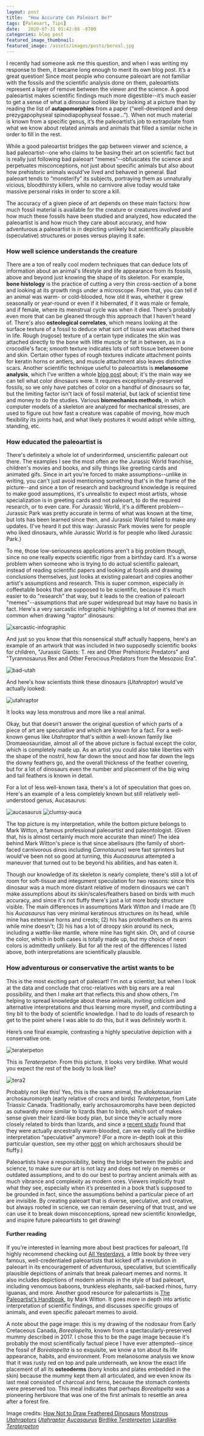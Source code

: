 ```yaml
---
layout: post
title:  "How Accurate Can Paleoart Be?"
tags: [Paleoart, Tips]
date:   2020-07-31 01:42:08 -0700
categories: blog post
featured_image_thumbnail:
featured_image: /assets/images/posts/boreal.jpg
---
```


I recently had someone ask me this question, and when I was writing my response to them, it became long enough to merit its own blog post.  It’s a great question!  Since most people who consume paleoart are not familiar with the fossils and the scientific analysis done on them, paleoartists represent a layer of remove between the viewer and the science.  A good paleoartist makes scientific findings much more digestible--it’s much easier to get a sense of what a dinosaur looked like by looking at a picture than by reading the list of **autapomorphies** from a paper (“well-developed and deep prezygapophyseal spinodiapophyseal fossae…”).  When not much material is known from a specific genus, it’s the paleoartist’s job to extrapolate from what we know about related animals and animals that filled a similar niche in order to fill in the rest.

While a good paleoartist bridges the gap between viewer and science, a bad paleoartist--one who claims to be basing their art on scientific fact but is really just following bad paleoart “memes”--obfuscates the science and perpetuates misconceptions, not just about specific animals but also about how prehistoric animals would’ve lived and behaved in general.  Bad paleoart tends to “monsterify” its subjects, portraying them as unnaturally vicious, bloodthirsty killers, while no carnivore alive today would take massive personal risks in order to score a kill.

The accuracy of a given piece of art depends on these main factors: how much fossil material is available for the creature or creatures involved and how much these fossils have been studied and analyzed, how educated the paleoartist is and how much they care about accuracy, and how adventurous a paleoartist is in depicting unlikely but scientifically plausible (speculative) structures or poses versus playing it safe.

### How well science understands the creature
There are a ton of really cool modern techniques that can deduce lots of information about an animal's lifestyle and life appearance from its fossils, above and beyond just knowing the shape of its skeleton.  For example, **bone histology** is the practice of cutting a very thin cross-section of a bone and looking at its growth rings under a microscope.  From that, you can tell if an animal was warm- or cold-blooded, how old it was, whether it grew seasonally or year-round or even if it hibernated, if it was male or female, and if female, where its menstrual cycle was when it died.  There's probably even more that can be gleaned through this approach that I haven't heard of.  There's also **osteological correlates**, which means looking at the surface texture of a fossil to deduce what sort of tissue was attached there in life.  Rough (rugose) texture of a certain type indicates the skin was attached directly to the bone with little muscle or fat in between, as in a crocodile's face; smooth texture indicates lots of soft tissue between bone and skin.  Certain other types of rough textures indicate attachment points for keratin horns or antlers, and muscle attachment also leaves distinctive scars.  Another scientific technique useful to paleoartists is **melanosome analysis**, which I've written a whole [blog post](https://obscuredinosaurfacts.com/blog/post/2019/09/14/what-color-were-dinosaurs.html) about; it's the main way we can tell what color dinosaurs were.  It requires exceptionally-preserved fossils, so we only have patches of color on a handful of dinosaurs so far, but the limiting factor isn't lack of fossil material, but lack of scientist time and money to do the studies.  Various **biomechanics methods**, in which computer models of a skeleton are analyzed for mechanical stresses, are used to figure out how fast a creature was capable of moving, how much flexibility its joints had, and what likely postures it would adopt while sitting, standing, etc.

### How educated the paleoartist is
There's definitely a whole lot of underinformed, unscientific paleoart out there. The examples I see the most often are the Jurassic World franchise, children's movies and books, and silly things like greeting cards and animated gifs.  Since in art you're forced to make assumptions--unlike in writing, you can't just avoid mentioning something that's in the frame of the picture--and since a ton of research and background knowledge is required to make good assumptions, it's unrealistic to expect most artists, whose specialization is in greeting cards and not paleoart, to do the required research, or to even care.  For Jurassic World, it's a different problem--Jurassic Park was pretty accurate in terms of what was known at the time, but lots has been learned since then, and Jurassic World failed to make any updates.  (I've heard it put this way: Jurassic Park movies were for people who liked dinosaurs, while Jurassic World is for people who liked Jurassic Park.)

To me, those low-seriousness applications aren't a big problem though, since no one really expects scientific rigor from a birthday card.  It's a worse problem when someone who is trying to do actual scientific paleoart, instead of reading scientific papers and looking at fossils and drawing conclusions themselves, just looks at existing paleoart and copies another artist's assumptions and research.  This is super common, especially in coffeetable books that are supposed to be scientific, because it's much easier to do "research" that way, but it leads to the creation of paleoart "memes"--assumptions that are super widespread but may have no basis in fact.  Here's a very sarcastic infographic highlighting a lot of memes that are common when drawing "raptor" dinosaurs:

![sarcastic-infographic](/assets/images/posts/sarcastic-infographic.jpg)

And just so you know that this nonsensical stuff actually happens, here's an example of an artwork that was included in two supposedly scientific books for children, "Jurassic Giants: T. rex and Other Prehistoric Predators" and "Tyrannosaurus Rex and Other Ferocious Predators from the Mesozoic Era".

![bad-utah](/assets/images/posts/bad-utah.jpg)

And here's how scientists think these dinosaurs (*Utahraptor*) would've actually looked:

![utahraptor](/assets/images/posts/utahraptor.jpg)

It looks way less monstrous and more like a real animal.

Okay, but that doesn't answer the original question of which parts of a piece of art are speculative and which are known for a fact.  For a well-known genus like *Utahraptor* that's within a well-known family like Dromaeosauridae, almost all of the above picture is factual except the color, which is completely made up.  As an artist you could also take liberties with the shape of the nostril, how far down the snout and how far down the legs the downy feathers go, and the overall thickness of the feather covering, but for a lot of dinosaurs even the number and placement of the big wing and tail feathers is known in detail.

For a lot of less well-known taxa, there's a lot of speculation that goes on.  Here's an example of a less completely known but still relatively well-understood genus, Aucasaurus:

![aucasaurus](/assets/images/posts/aucasaurus.png)
![clumsy-auca](/assets/images/posts/clumsy-auca.png)

The top picture is my interpretation, while the bottom picture belongs to Mark Witton, a famous professional paleoartist and paleontologist.  (Given that, his is almost certainly much more accurate than mine!)  The idea behind Mark Witton's piece is that since abelisaurs (the family of short-faced carnivorous dinos including *Carnotaurus*) were fast sprinters but would've been not so good at turning, this *Aucasaurus* attempted a maneuver that turned out to be beyond his abilities, and has eaten it.

Though our knowledge of its skeleton is nearly complete, there's still a lot of room for soft-tissue and integument speculation for two reasons: since this dinosaur was a much more distant relative of modern dinosaurs we can't make assumptions about its skin/scales/feathers based on birds with much accuracy, and since it's not fluffy there's just a lot more body structure visible.  The main differences in assumptions Mark Witton and I made are (1) his *Aucasaurus* has very minimal keratinous structures on its head, while mine has extensive horns and crests; (2) his has protofeathers on its arms while mine doesn't; (3) his has a lot of droopy skin around its neck, including a wattle-like mantle, where mine has tight skin.  Oh, and of course the color, which in both cases is totally made up, but my choice of neon colors is admittedly unlikely.  But for all the rest of the differences I listed above, both interpretations are scientifically plausible.

### How adventurous or conservative the artist wants to be
This is the most exciting part of paleoart!  I'm not a scientist, but when I look at the data and conclude that croc-relatives with big ears are a real possibility, and then I make art that reflects this and show others, I'm helping to spread knowledge about these animals, inviting criticism and alternative interpretations and thus learning more myself, and contributing a tiny bit to the body of scientific knowledge.  I had to do loads of research to get to the point where I was able to do this, but it was definitely worth it.

Here’s one final example, contrasting a highly speculative depiction with a conservative one.

![teraterpeton](/assets/images/posts/teraterpeton.jpg)

This is *Teraterpeton*.  From this picture, it looks very birdlike.  What would you expect the rest of the body to look like?

![tera2](/assets/images/posts/tera2.jpg)

Probably not like this!  Yes, this is the same animal, the allokotosaurian archosauromorph (early relative of crocs and birds) *Teraterpeton*, from Late Triassic Canada.  Traditionally, early archosauromorphs have been depicted as outwardly more similar to lizards than to birds, which sort of makes sense given their lizard-like body plan, but since they’re actually more closely related to birds than lizards, and since a [recent study](https://www.researchgate.net/publication/332796952_Bone_histology_of_Azendohsaurus_laaroussii_Implications_for_the_evolution_of_thermometabolism_in_Archosauromorpha) found that they were actually ancestrally warm-blooded, can we really call the birdlike interpretation “speculative” anymore?  (For a more in-depth look at this particular question, see my other [post](https://obscuredinosaurfacts.com/blog/post/2019/11/16/fuzz.html) on which archosaurs should be fluffy.)

Paleoartists have a responsibility, being the bridge between the public and science, to make sure our art is not lazy and does not rely on memes or outdated assumptions, and to do our best to portray ancient animals with as much vibrance and complexity as modern ones.  Viewers implicitly trust what they see, especially when it’s presented in a book that’s supposed to be grounded in fact, since the assumptions behind a particular piece of art are invisible.  By creating paleoart that is diverse, speculative, and creative, but always rooted in science, we can remain deserving of that trust, and we can use it to break down misconceptions, spread new scientific knowledge, and inspire future paleoartists to get drawing!

#### Further reading
If you’re interested in learning more about best practices for paleoart, I’d highly recommend checking out [All Yesterdays](https://www.amazon.com/All-Yesterdays-Speculative-Dinosaurs-Prehistoric-ebook/dp/B00A2VS55O), a little book by three very famous, well-credentialed paleoartists that kicked off a revolution in paleoart in its encouragement of adventurous, speculative, but scientifically plausible depictions of animals that break paleoart memes and norms.  It also includes depictions of modern animals in the style of bad paleoart, including venomous baboons, trunkless elephants, sail-backed rhinos, furry iguanas, and more.  Another good resource for paleoartists is [The Paleoartist’s Handbook](https://www.amazon.com/Palaeoartists-Handbook-Recreating-prehistoric-animals-ebook/dp/B07FPFXG17/ref=sr_1_1?dchild=1&keywords=paleoartist%27s+handbook&qid=1596221145&s=digital-text&sr=1-1), by Mark Witton.  It goes more in depth into artistic interpretation of scientific findings, and discusses specific groups of animals, and even specific paleoart memes to avoid.

A note about the page image: this is my drawing of the nodosaur from Early Cretaceous Canada, *Borealopelta*, known from a spectacularly-preserved mummy described in 2017.  I chose this to be the page image because it's probably the most scientifically factual piece I have ever attempted--since the fossil of *Borealopelta* is so exquisite, we know a ton about its life appearance, habits, and environment.  From melanosome analysis we know that it was rusty red on top and pale underneath, we know the exact life placement of all its **osteoderms** (bony knobs and plates embedded in the skin) because the mummy kept them all articulated, and we even know its last meal consisted of charcoal and ferns, because the stomach contents were preserved too.  This meal indicates that perhaps *Borealopelta* was a pioneering herbivore that was one of the first animals to resettle an area after a forest fire.

Image credits:
[How Not to Draw Feathered Dinosaurs](https://www.deviantart.com/osmatar/art/How-not-to-Draw-Feathered-Dinosaurs-487546319)
[Monstrous *Utahraptors*](https://www.deviantart.com/eldarzakirov/art/Utahraptors-763970468)
[*Utahraptor*](https://www.deviantart.com/prehistorybyliam/art/Utahraptor-785085300)
[*Aucasaurus*](http://markwitton-com.blogspot.com/2014/12/overcooking-aucasaurus-garridoi.html)
[Birdlike *Teraterpeton*](https://www.deviantart.com/eurwentala/art/Wonderful-Creeping-Thing-805625399)
[Lizardlike *Teraterpeton*](https://www.deviantart.com/prehistorybyliam/art/Teraterpeton-789007993)